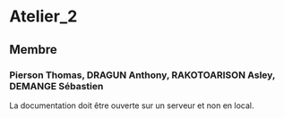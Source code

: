 # Atelier_2

## Membre

### Pierson Thomas, DRAGUN Anthony, RAKOTOARISON Asley, DEMANGE Sébastien

La documentation doit être ouverte sur un serveur et non en local.
